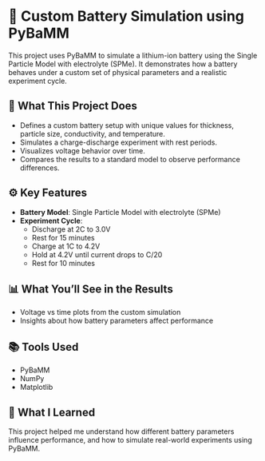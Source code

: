 # 🔋 Custom Battery Simulation using PyBaMM

This project uses PyBaMM to simulate a lithium-ion battery using the Single Particle Model with electrolyte (SPMe). It demonstrates how a battery behaves under a custom set of physical parameters and a realistic experiment cycle.

## 🚀 What This Project Does

- Defines a custom battery setup with unique values for thickness, particle size, conductivity, and temperature.
- Simulates a charge-discharge experiment with rest periods.
- Visualizes voltage behavior over time.
- Compares the results to a standard model to observe performance differences.

## ⚙️ Key Features

- **Battery Model**: Single Particle Model with electrolyte (SPMe)
- **Experiment Cycle**:
  - Discharge at 2C to 3.0V
  - Rest for 15 minutes
  - Charge at 1C to 4.2V
  - Hold at 4.2V until current drops to C/20
  - Rest for 10 minutes

## 📊 What You’ll See in the Results

- Voltage vs time plots from the custom simulation
- Insights about how battery parameters affect performance

## 📚 Tools Used

- PyBaMM
- NumPy
- Matplotlib

## 🧠 What I Learned

This project helped me understand how different battery parameters influence performance, and how to simulate real-world experiments using PyBaMM.

